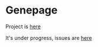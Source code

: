 # Genepage
Project is [here](https://github.com/dictyBase/genepage)

It's under progress, issues are [here](https://github.com/dictyBase/genepage/issues)

